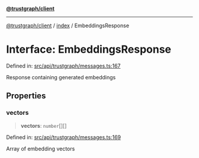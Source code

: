[**@trustgraph/client**](../../README.md)

***

[@trustgraph/client](../../README.md) / [index](../README.md) / EmbeddingsResponse

# Interface: EmbeddingsResponse

Defined in: [src/api/trustgraph/messages.ts:167](https://github.com/trustgraph-ai/trustgraph-ts-client/blob/92e187771a25b959c85a4f966bb97eb5d407310b/src/api/trustgraph/messages.ts#L167)

Response containing generated embeddings

## Properties

### vectors

> **vectors**: `number`[][]

Defined in: [src/api/trustgraph/messages.ts:169](https://github.com/trustgraph-ai/trustgraph-ts-client/blob/92e187771a25b959c85a4f966bb97eb5d407310b/src/api/trustgraph/messages.ts#L169)

Array of embedding vectors
